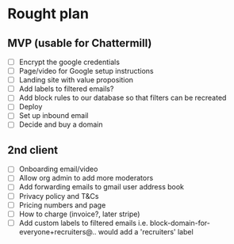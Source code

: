 # Rought plan

## MVP (usable for Chattermill)
- [ ] Encrypt the google credentials
- [ ] Page/video for Google setup instructions
- [ ] Landing site with value proposition
- [ ] Add labels to filtered emails?
- [ ] Add block rules to our database so that filters can be recreated
- [ ] Deploy
- [ ] Set up inbound email
- [ ] Decide and buy a domain

## 2nd client

- [ ] Onboarding email/video
- [ ] Allow org admin to add more moderators
- [ ] Add forwarding emails to gmail user address book
- [ ] Privacy policy and T&Cs
- [ ] Pricing numbers and page
- [ ] How to charge (invoice?, later stripe)
- [ ] Add custom labels to filtered emails i.e. block-domain-for-everyone+recruiters@.. would add a 'recruiters' label